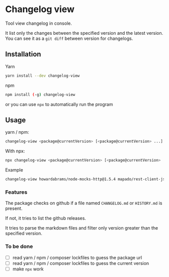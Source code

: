 Changelog view
===================

Tool view changelog in console. 

It list only the changes between the specified version and the latest version.
You can see it as a `git diff` between version for changelogs.

## Installation
Yarn
```sh
yarn install --dev changelog-view
```
npm 
```sh
npm install (-g) changelog-view
```

or you can use `npx` to automatically run the program

## Usage
yarn / npm:
```sh
changelog-view <package@currentVersion> [<package@currentVersion> ...]

```
With npx:
```sh
npx changelog-view <package@currentVersion> [<package@currentVersion> ...]
```

Example
```sh
changelog-view howardabrams/node-mocks-http@1.5.4 mapado/rest-client-js-sdk@0.14.1
```

### Features
The package checks on github if a file named `CHANGELOG.md` or `HISTORY.md` is present.

If not, it tries to list the github releases.

It tries to parse the markdown files and filter only version greater than the specified version.

### To be done

  * [ ] read yarn / npm / composer lockfiles to guess the package url
  * [ ] read yarn / npm / composer lockfiles to guess the current version
  * [ ] make `npx` work
